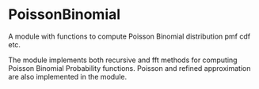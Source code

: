 # PoissonBinomial
A module with functions to compute Poisson Binomial distribution pmf cdf etc.

The module implements both recursive and fft methods for computing Poisson Binomial Probability functions.
Poisson and refined approximation are also implemented in the module.
